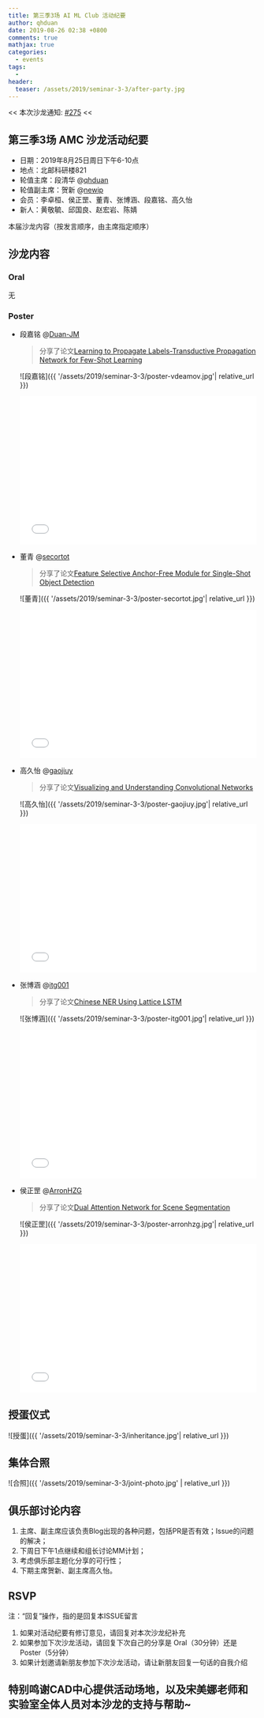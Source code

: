 ```yaml
---
title: 第三季3场 AI ML Club 活动纪要
author: qhduan
date: 2019-08-26 02:38 +0800
comments: true
mathjax: true
categories:
  - events
tags:
  - 
header:
  teaser: /assets/2019/seminar-3-3/after-party.jpg
---
```


<< 本次沙龙通知: [#275](https://github.com/BUPT/ai-ml.club/issues/275)  <<

## 第三季3场 AMC 沙龙活动纪要

- 日期：2019年8月25日周日下午6-10点
- 地点：北邮科研楼821
- 轮值主席：段清华 @[qhduan](https://github.com/qhduan)
- 轮值副主席：贺新 @[newip](https://github.com/newip)
- 会员：李卓桓、侯正罡、董青、张博涵、段嘉铭、高久怡
- 新人：黄敬毓、邱国良、赵宏岩、陈婧

本届沙龙内容（按发言顺序，由主席指定顺序）

## 沙龙内容

### Oral

无

### Poster

- 段嘉铭 @[Duan-JM](https://github.com/Duan-JM)

    > 分享了论文[Learning to Propagate Labels-Transductive Propagation Network for Few-Shot Learning](https://arxiv.org/abs/1805.10002)

    ![段嘉铭]({{ '/assets/2019/seminar-3-3/poster-vdeamov.jpg'| relative_url }})

  <div class="zoom-container" style="
      position: relative;
      padding-bottom:56.25%;
      padding-top:30px;
      height:0;
      overflow:hidden;
  ">
    <iframe
      src='{{ '/assets/js/viewer-js/#https://arxiv.org/pdf/1805.10002.pdf' | relative_url }}'
      width='560'
      height='315'
      allowfullscreen
      webkitallowfullscreen
      frameborder="0"
      style="
        position: absolute;
        top:0;
        left:0;
        width:100%;
        height:100%;
      "
    ></iframe>
  </div>

- 董青 @[secortot](https://github.com/secortot)

    > 分享了论文[Feature Selective Anchor-Free Module for Single-Shot Object Detection](https://arxiv.org/abs/1903.00621)

    ![董青]({{ '/assets/2019/seminar-3-3/poster-secortot.jpg'| relative_url }})

  <div class="zoom-container" style="
      position: relative;
      padding-bottom:56.25%;
      padding-top:30px;
      height:0;
      overflow:hidden;
  ">
    <iframe
      src='{{ '/assets/js/viewer-js/#https://arxiv.org/pdf/1903.00621.pdf' | relative_url }}'
      width='560'
      height='315'
      allowfullscreen
      webkitallowfullscreen
      frameborder="0"
      style="
        position: absolute;
        top:0;
        left:0;
        width:100%;
        height:100%;
      "
    ></iframe>
  </div>

- 高久怡 @[gaojiuy](https://github.com/gaojiuy)

    > 分享了论文[Visualizing and Understanding Convolutional Networks](https://arxiv.org/pdf/1311.2901.pdf)

    ![高久怡]({{ '/assets/2019/seminar-3-3/poster-gaojiuy.jpg'| relative_url }})

  <div class="zoom-container" style="
      position: relative;
      padding-bottom:56.25%;
      padding-top:30px;
      height:0;
      overflow:hidden;
  ">
    <iframe
      src='{{ '/assets/js/viewer-js/#https://arxiv.org/pdf/1311.2901.pdf' | relative_url }}'
      width='560'
      height='315'
      allowfullscreen
      webkitallowfullscreen
      frameborder="0"
      style="
        position: absolute;
        top:0;
        left:0;
        width:100%;
        height:100%;
      "
    ></iframe>
  </div>

- 张博涵 @[itg001](https://github.com/itg001)

    > 分享了论文[Chinese NER Using Lattice LSTM](https://arxiv.org/pdf/1805.02023.pdf)

    ![张博涵]({{ '/assets/2019/seminar-3-3/poster-itg001.jpg'| relative_url }})

  <div class="zoom-container" style="
      position: relative;
      padding-bottom:56.25%;
      padding-top:30px;
      height:0;
      overflow:hidden;
  ">
    <iframe
      src='{{ '/assets/js/viewer-js/#https://arxiv.org/pdf/1805.02023.pdf' | relative_url }}'
      width='560'
      height='315'
      allowfullscreen
      webkitallowfullscreen
      frameborder="0"
      style="
        position: absolute;
        top:0;
        left:0;
        width:100%;
        height:100%;
      "
    ></iframe>
  </div>

- 侯正罡 @[ArronHZG](https://github.com/ArronHZG)

    > 分享了论文[Dual Attention Network for Scene Segmentation](https://arxiv.org/abs/1809.02983)

    ![侯正罡]({{ '/assets/2019/seminar-3-3/poster-arronhzg.jpg'| relative_url }})

  <div class="zoom-container" style="
      position: relative;
      padding-bottom:56.25%;
      padding-top:30px;
      height:0;
      overflow:hidden;
  ">
    <iframe
      src='{{ '/assets/js/viewer-js/#https://arxiv.org/pdf/1809.02983.pdf' | relative_url }}'
      width='560'
      height='315'
      allowfullscreen
      webkitallowfullscreen
      frameborder="0"
      style="
        position: absolute;
        top:0;
        left:0;
        width:100%;
        height:100%;
      "
    ></iframe>
  </div>

## 授蛋仪式

![授蛋]({{ '/assets/2019/seminar-3-3/inheritance.jpg'| relative_url }})

## 集体合照

![合照]({{ '/assets/2019/seminar-3-3/joint-photo.jpg' | relative_url }})

## 俱乐部讨论内容

1. 主席、副主席应该负责Blog出现的各种问题，包括PR是否有效；Issue的问题的解决；
1. 下周日下午1点继续和组长讨论MM计划；
1. 考虑俱乐部主题化分享的可行性；
1. 下期主席贺新、副主席高久怡。

## RSVP

注：“回复”操作，指的是回复本ISSUE留言

1. 如果对活动纪要有修订意见，请回复对本次沙龙纪补充
2. 如果参加下次沙龙活动，请回复下次自己的分享是 Oral（30分钟）还是Poster（5分钟）
3. 如果计划邀请新朋友参加下次沙龙活动，请让新朋友回复一句话的自我介绍

## 特别鸣谢CAD中心提供活动场地，以及宋美娜老师和实验室全体人员对本沙龙的支持与帮助~
